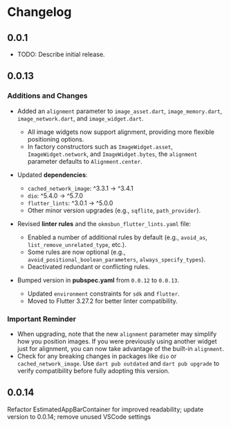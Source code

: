 # Changelog

## 0.0.1

* TODO: Describe initial release.

## 0.0.13

### Additions and Changes

- Added an `alignment` parameter to `image_asset.dart`, `image_memory.dart`, `image_network.dart`, and `image_widget.dart`.
  - All image widgets now support alignment, providing more flexible positioning options.
  - In factory constructors such as `ImageWidget.asset`, `ImageWidget.network`, and `ImageWidget.bytes`, the `alignment` parameter defaults to `Alignment.center`.

- Updated **dependencies**:
  - `cached_network_image`: ^3.3.1 → ^3.4.1  
  - `dio`: ^5.4.0 → ^5.7.0  
  - `flutter_lints`: ^3.0.1 → ^5.0.0  
  - Other minor version upgrades (e.g., `sqflite`, `path_provider`).

- Revised **linter rules** and the `okmsbun_flutter_lints.yaml` file:
  - Enabled a number of additional rules by default (e.g., `avoid_as`, `list_remove_unrelated_type`, etc.).
  - Some rules are now optional (e.g., `avoid_positional_boolean_parameters`, `always_specify_types`).
  - Deactivated redundant or conflicting rules.

- Bumped version in **pubspec.yaml** from `0.0.12` to `0.0.13`.
  - Updated `environment` constraints for `sdk` and `flutter`.
  - Moved to Flutter 3.27.2 for better linter compatibility.

### Important Reminder
- When upgrading, note that the new `alignment` parameter may simplify how you position images. If you were previously using another widget just for alignment, you can now take advantage of the built-in `alignment`.
- Check for any breaking changes in packages like `dio` or `cached_network_image`. Use `dart pub outdated` and `dart pub upgrade` to verify compatibility before fully adopting this version.

## 0.0.14

Refactor EstimatedAppBarContainer for improved readability; update version to 0.0.14; remove unused VSCode settings